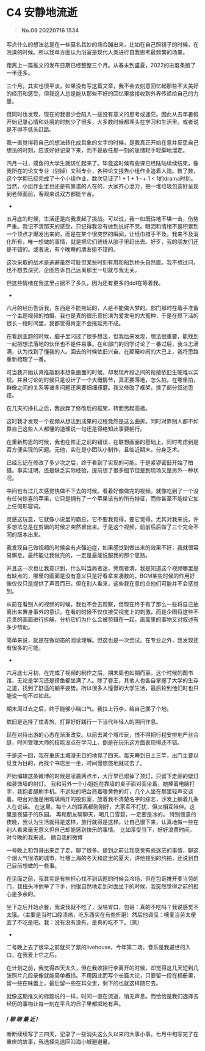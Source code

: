 # C4 安静地流逝

>#### No.09 20220716 1534

写点什么的想法总是在一些莫名其妙的场合蹦出来，比如在自己照镜子的时候，在洗澡的时候。所以我单方面认为浴室是现代人类进行自我思考最频繁的场景。

距离上一篇推文的发布日期已经整整三个月。从春末到盛夏，2022的进度条跑了一半还多。


 

三个月，其实也很平淡，如果没有写这篇文章，我不会去刻意回忆起那些不太美好的经历和感受，但我这人总是能从那些不好的回忆里接接收到外界传递给自己的力量。



但同时也发现，现在的我很少会陷入一些没有意义的思考或迷茫。因此从去年暑假开始记录心情和处境的时刻少了很多，大多数时候都埋头在学习和生活里。或者说是不得不低头赶路。



我一直觉得将自己的想法转化成具象的文字的时候，是我真正开始在意并反思自己想法的时刻，应该好好记录下来，而不是放任那一刻的思绪轻手轻脚地溜走。


四月一过，摸鱼的大学生就该忙起来了。毕竟这时候有些课已经陆陆续续结束，像我所在的论文专业（划掉）文科专业，各种论文报告小组作业追着人跑。数了数，这个学期已经完成了十个小组作业，数次见证了1 + 1 + 1···+ 1 < 1的drama时刻。当然，小组作业里也还是有靠谱的人在的，大家齐心泄力，把一堆垃圾包装好呈现到老师面前，客观来说双方都挺辛苦。

-

五月底的时候，生活还是向我发起了挑战。可以说，我一如既往地不堪一击，伤势严重。我记不清那天的感受，只记得我没有做到说好不哭。眼泪和情绪不是积累到一个顶点才爆发出来的，而是在某个很突然的瞬间，让纸巾措手不及。我来不及消化所有，唯一想做的事情，就是把它们统统从脑子里赶出去。好歹，我的朋友们还是不错的。或者说，有个晚睡的朋友挺不错的。



 


这次采取的战术是逃避虽然可耻但某些时刻有用和船到桥头自然直。我不想过问，也不想去深究，企图告诉自己远离那里一切就与我无关。



但这些情绪在我这里占据不了多久，因为还有更多的ddl在等着我。



-

六月的经历告诉我，东西是不能拖延的，人是不能做大梦的。部门那时在着手准备一个主题视频的拍摄，我也是真的很乐意扮演为爱发电的大冤种，于是在揽下活的很长一段时间里，我都觉得肯定不会拖延完不成。



在看到主题的时候，脑子里闪过了很多想法，但我后来发现，想法很重要，能找到一起把想法落地的伙伴也不是件易事。在和部门的同学讨论了一番过后，我斗志满满，认为找到了懂我的人。回去的时候依旧兴奋，在颠簸吵闹的大巴上，我将思路重新梳理了一番。



可当我开始认真推敲剧本想象画面的时候，却发现片段之间的衔接依旧生硬难以实现。并且讨论的时候只是设计了一个大概情节，真正要落地，怎么拍，在哪里拍，群像之间的关系等诸多问题还需要细细琢磨。我又修改了框架，换了部分叙述思路。



在几天的挣扎之后，我放弃了修改后的框架，转而另起高楼。



这时我才发现一个视频从想法到成果的过程竟然是这么曲折。同时对靠别人都不如靠自己这些人人都懂的道理说一句还是得绝知此事要躬行。



在重新构思的时候，我也在修正之前的错误，在联想画面的基础上，同时考虑到是否方便实现的问题。无他，实在是小团队小制作，且临近期末，分身乏术。



已经忘记在修改了多少次之后，终于看到了实现的可能。于是紧锣密鼓开始了拍摄。事实证明，还是缺乏实际经验，提前想了很多细节但是到现场又是另外一种状况。



中间也有过几次感觉快做不下去的时候。看着好像做完的视频，就像吃到了一个没有任何惊喜的苹果，它只是拥有了一个苹果该有的所有特征，而你甚至不能给它加上任何形容词。



灵感这玩意，它就像小说里的霸总，它不要我觉得，要它觉得。尤其对我来说，许多想法总是在剪辑的时候才突然冒出来。于是这个视频，前前后后做了三个完全不同的版本出来。



我发现自己做视频的时候会有点强迫症，如果感觉到做出来的效果不好，我就很容易懈怠。最终能让我做完的，一定是最能说服我的那个思路。



并且这一次也让我意识到，什么叫当局者迷，旁观者清。我是知道这个视频哪里是有缺点的，哪里的画面是没有意义只是好看拿来凑数的，BGM某些时候的作用好像仅仅只是提供了声音而已。但在别人看来，这些我在意的点他们可能并不会感觉到。



从前在看别人的视频的时候，我也不会去观察，但现在终于有了那么一些将自己抽离出来置身事外的意识。在看的时候不仅仅接受视觉上的刺激，而是企图将这些不连贯的画面进行拆解，分析它们为什么会被剪辑在一起，画面里的事物又对叙述有多少帮助。



简单来说，就是在做动态的阅读理解。但这也是一次尝试。在专业之外，我发现还有很多的可能。



-


六月底七月初，在完成了视频的制作之后，期末周也如期而至。这个时候的图书馆，无论是学习还是摸鱼都坐满了人。除了卷王，其他人也各自掌握了大学的生存之道，找到了舒适的躺平姿势。所以很多人憧憬的大学生活，最后轮到他们时也只能说一句不过如此。



期末周过去之后，终于能够小喘口气。我拉上行李，给自己挪了个地。

 


依旧是选择了住青旅，打算好好践行一下当代年轻人的阴间作息。



现在对待出游的心态在渐渐改变。以前去某个城市玩，恨不得把行程安排地严丝合缝，时间管理大师的技能没点在学习上，倒是在玩乐这方面表现得还不错。



于是这一回，我在重庆主城漫无目的地晃了四天。每天睡到日上三竿，出门主要以觅食为目的，再找个书店坐一坐，时间慢悠悠地就过去了。

开始编辑这条微博的时候是凌晨两点半，大厅早已熄掉了顶灯，只留下走廊的壁灯和装饰墙的射灯。
我和另外一个小姐姐在靠墙的桌子面对面坐着，她捧着电脑打字，我抱着腿刷手机。不远处的吧台亮着暖黄色的灯，几个人坐在那里轻声交谈着。吧台对面是用玻璃隔开的投影室，放着我不清楚名字的综艺，沙发上躺着几条人在说话。
在这里，每个人的距离都刚刚好，大家互不打扰，但又相互陪伴。这里是夜猫子的乐园。 
再和朋友聊聊天，喝几口雪碧，一定要是冰的。 
特别惬意的夜晚，我认为生活就得是这样，旅行就得是这样。让自己慢下来，认真地做一些在别人看来毫无意义但自己却能感到快乐的事情。 
比如享受当下，好好浪费时间。对今晚的我来说。
摘自我的微博
 


一号晚上和包哥出来走了走，聊了很多。提到之前让我感觉有些迷茫的事情，聊这个烟火气很浓的城市，吐槽上海的冬天和这里的夏天，讲他接到的约拍，还说到自己目前想做的一些事。

 

在见面之前，我其实是有些担心找不到话题的时候会冷场，但在包哥推开麦当劳的门，我扭头冲他举了下手，他很自然地走到对面坐下的时候，我突然觉得之前的担心是多余的。

 

坐下之后开始点餐，我说我就不吃了，没啥胃口，包哥：真的不吃吗？我说感觉不太饿。（主要是当时口腔溃疡，吃东西实在有些折磨）然后他调侃：噢麦当劳太便宜了不吃是吧。我：没有没有没有，是真的吃不下。（笑）

-

二号晚上去了很早之前就买了票的livehouse，今年第二场。音乐是我避世的入口，在我爱上它之后。


 

 


在计划之前，我觉得四天太久，但在我收拾行李离开的时候，却觉得这几天短到几张照片几段录像就能简单概括。不用因此而写个长篇大论，只要留一段在相册里，留一些在味蕾上，最后留一些在耳朵里，剩下的也就这样随它去。



就像这期推文的标题说的一样，时间一直在流逝，悄无声息。而恰恰是我们选择去经历的事物让每一刻在平凡的日子里都掷地有声。





#### / *聊 聊 最 近* /

断断续续写了三四天，记录了一些消失这么久以来的大事小事。七月中旬写完了在重庆的故事，我选择先逃回沿海小城避避暑。
